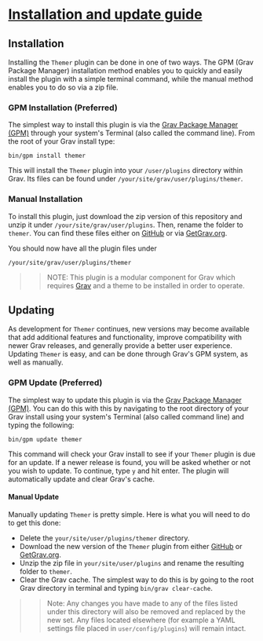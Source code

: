 # [Installation and update guide][project]
[project]: https://github.com/sommerregen/grav-plugin-themer

## Installation

Installing the `Themer` plugin can be done in one of two ways. The GPM (Grav Package Manager) installation method enables you to quickly and easily install the plugin with a simple terminal command, while the manual method enables you to do so via a zip file.

### GPM Installation (Preferred)

The simplest way to install this plugin is via the [Grav Package Manager (GPM)](http://learn.getgrav.org/advanced/grav-gpm) through your system's Terminal (also called the command line). From the root of your Grav install type:

    bin/gpm install themer

This will install the `Themer` plugin into your `/user/plugins` directory within Grav. Its files can be found under `/your/site/grav/user/plugins/themer`.

### Manual Installation

To install this plugin, just download the zip version of this repository and unzip it under `/your/site/grav/user/plugins`. Then, rename the folder to `themer`. You can find these files either on [GitHub](https://github.com/sommerregen/grav-plugin-themer) or via [GetGrav.org](http://getgrav.org/downloads/plugins).

You should now have all the plugin files under

    /your/site/grav/user/plugins/themer

>> NOTE: This plugin is a modular component for Grav which requires [Grav](http://github.com/getgrav/grav) and a theme to be installed in order to operate.

## Updating

As development for `Themer` continues, new versions may become available that add additional features and functionality, improve compatibility with newer Grav releases, and generally provide a better user experience. Updating `Themer` is easy, and can be done through Grav's GPM system, as well as manually.

### GPM Update (Preferred)

The simplest way to update this plugin is via the [Grav Package Manager (GPM)](http://learn.getgrav.org/advanced/grav-gpm). You can do this with this by navigating to the root directory of your Grav install using your system's Terminal (also called command line) and typing the following:

    bin/gpm update themer

This command will check your Grav install to see if your `Themer` plugin is due for an update. If a newer release is found, you will be asked whether or not you wish to update. To continue, type `y` and hit enter. The plugin will automatically update and clear Grav's cache.

#### Manual Update

Manually updating `Themer` is pretty simple. Here is what you will need to do to get this done:

  * Delete the `your/site/user/plugins/themer` directory.
  * Download the new version of the `Themer` plugin from either [GitHub](https://github.com/sommerregen/grav-plugin-themer) or [GetGrav.org](http://getgrav.org/downloads/plugins).
  * Unzip the zip file in `your/site/user/plugins` and rename the resulting folder to `themer`.
  * Clear the Grav cache. The simplest way to do this is by going to the root Grav directory in terminal and typing `bin/grav clear-cache`.

>> Note: Any changes you have made to any of the files listed under this directory will also be removed and replaced by the new set. Any files located elsewhere (for example a YAML settings file placed in `user/config/plugins`) will remain intact.
